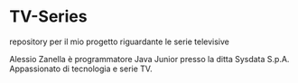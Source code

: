 # TV-Series
repository per il mio progetto riguardante le serie televisive

Alessio Zanella è programmatore Java Junior presso la ditta Sysdata S.p.A.
Appassionato di tecnologia e serie TV.
